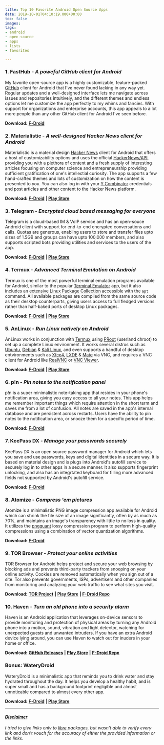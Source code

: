 ```yaml
---
title: Top 10 Favorite Android Open Source Apps
date: 2019-10-01T04:10:19.000+00:00
toc: false
images: 
tags:
- android
- open-source
- apps
- lists
- favorites

---
```


### **1. FastHub - _A poweful GitHub client for Android_**

My favorite open-source app is a highly customizable, feature-packed [GitHub](https://github.com/) client for Android that I've never found lacking in any way yet. Regular updates and a well-designed interface lets me navigate across issues and repositories intuitively, and the different themes and endless options let me customize the app perfectly to my whims and fancies. With support for organizations and enterprise accounts, this app appeals to a lot more people than any other GitHub client for Android I've seen before.

**Download:** [**F-Droid**](https://f-droid.org/packages/com.fastaccess.github.libre)

### **2. Materialistic - _A well-designed Hacker News client for Android_**

Materialistic is a material design [Hacker News](https://news.ycombinator.com/) client for Android that offers a host of customizability options and uses the official [HackerNews/API](https://github.com/HackerNews/API), providing you with a plethora of content and a fresh supply of interesting articles focusing on computer science and entrepreneurship providing sufficient gratification of one's intellectial curiosity. The app supports a few hand-crafted themes and lots of customization on how the content is presented to you. You can also log in with your [Y Combinator](https://www.ycombinator.com) credentials and post articles and other content to the Hacker News platform.

**Download:** [**F-Droid**](https://f-droid.org/en/packages/io.github.hidroh.materialistic) **|** [**Play Store**](https://play.google.com/store/apps/details?id=io.github.hidroh.materialistic)

### **3. Telegram - _Encrypted cloud based messaging for everyone_**

Telegram is a cloud-based IM & VoIP service and has an open-souce Android client with support for end-to-end encrypted conversations and calls. Quotas are generous, enabling users to store and transfer files upto sizes of 1.5GB and groups can have upto 100,000 members, and also supports scripted bots providing utilities and services to the users of the app.

**Download:** [**F-Droid**](https://f-droid.org/en/packages/org.telegram.messenger) **|** [**Play Store**](https://play.google.com/store/apps/details?id=org.telegram.messenger)

### **4. Termux - _Advanced Terminal Emulation on Android_**

Termux is one of the most powerful terminal emulation programs available for Android, similar to the popular [Terminal Emulator](https://bit.ly/1fBM2yV) app, but it also includes an [extensive Linux Package Collection](https://github.com/termux/termux-packages/tree/master/packages) accessible with the [`apt`](https://help.ubuntu.com/lts/serverguide/apt.html) command. All available packages are compiled from the same source code as their desktop counterparts, giving users access to full fledged versions rather than half-baked ports of desktop Linux packages.

**Download:** [**F-Droid**](https://f-droid.org/en/packages/com.termux) **|** [**Play Store**](https://play.google.com/store/apps/details?id=com.termux)

### **5. AnLinux - _Run Linux natively on Android_**

AnLinux works in conjunction with [Termux](#4-termux-advanced-terminal-emulation-on-android) using [PRoot](https://github.com/proot-me/PRoot) (userland chroot) to set up a complete Linux environment. It works several distros such as [Ubuntu](https://www.ubuntu.com/), [Debian](https://www.debian.org/) & [Kali Linux](https://www.kali.org/), and even supports a handful of desktop entvironments such as [Xfce4](https://xfce.org/), [LXDE](https://lxde.org/) & [Mate](https://mate-desktop.org/) via VNC, and requires a VNC client for Android like [RealVNC](https://play.google.com/store/apps/details?id=com.realvnc.viewer.android) or [VNC Viewer](https://play.google.com/store/apps/details?id=android.androidVNC).

**Download:** [**F-Droid**](https://f-droid.org/en/packages/exa.lnx.a) **|** [**Play Store**](https://play.google.com/store/apps/details?id=exa.lnx.a)

### **6. p!n - _Pin notes to the notification panel_**

p!n is a super minimalistic note-taking app that resides in your phone's notification area, giving you easy access to all your notes. This app helps me remember important things which require attention in the short term and saves me from a lot of confusion. All notes are saved in the app's internal database and are persistent across restarts. Users have the ability to pin notes to the notification area, or snooze them for a specific period of time.

**Download:** [**F-Droid**](https://f-droid.org/en/packages/de.nproth.pin)

### **7. KeePass DX - _Manage your passwords securely_**

KeePass DX is an open source password manager for Android which lets you save and use passwords, keys and digital identities in a secure way. It is based on material design and is plugs into Android's autofill service to securely log in to other apps in a secure manner. It also supports fingerprint unlocking, and also has an integrtated keyboard for filling more advanced fields not supported by Android's autofill service.

**Download:** [**F-Droid**](https://f-droid.org/en/packages/com.kunzisoft.keepass.libre)

### **8. Atomize - _Compress 'em pictures_**

Atomize is a minimalistic PNG image compression app available for Android which can shrink the file size of an image significantly, often by as much as 70%, and maintains an image's transparency with little to no loss in quality. It utilizes the [pngquant](https://pngquant.org/) lossy compression program to perform high-quality compressions using a combination of vector quantization algorithms.

**Download:** [**F-Droid**](https://f-droid.org/en/packages/com.wrmndfzzy.atomize)

### **9. TOR Browser - _Protect your online activities_**

TOR Browser for Android helps protect and secure your web browsing by blocking ads and prevents third-party trackers from snooping on your online activity. Cookies are removed automatically when you sign out of a site. Tor also prevents governments, ISPs, advertisers and other companies from monitoring and analyzing your web traffic to see what sites you visit.

**Download:** [**TOR Project**](https://www.torproject.org/download/#android) **|** [**Play Store**](https://play.google.com/store/apps/details?id=org.torproject.torbrowser) **|** [**F-Droid Repo**](https://guardianproject.info/fdroid)

### **10. Haven - _Turn an old phone into a security alarm_**

Haven is an Android application that leverages on-device sensors to provide monitoring and protection of physical areas by turning any Android phone into a motion, sound, vibration and light detector, watching for unexpected guests and unwanted intruders. If you have an extra Android device lying around, you can use Haven to watch out for inuders in your home or office.

**Download:** [**GitHub Releases**](https://github.com/guardianproject/haven/releases) **|** [**Play Store**](https://play.google.com/store/apps/details?id=org.havenapp.main) **|** [**F-Droid Repo**](https://guardianproject.github.io/haven-nightly/fdroid/repo/)

### **Bonus: WateryDroid**

WateryDroid is a minimalistic app that reminds you to drink water and stay hydrated throughout the day. It helps you develop a healthy habit, and is super small and has a background footprint negligible and almost unnoticable compared to almost every other app.

**Download:** [**F-Droid**](https://f-droid.org/en/packages/tmendes.com.waterydroid) **|** [**Play Store**](https://play.google.com/store/apps/details?id=tmendes.com.waterydroid)

***

#### [**_Disclaimer_**](/disclaimer)

_I tried to give links only to [libre](https://en.wikipedia.org/wiki/Free_software) packages, but wasn't able to verify every link and don't vouch for the accuracy of either the provided information or the links._
